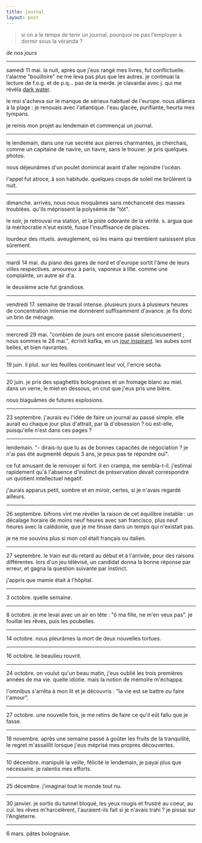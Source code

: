 ```yaml
---
title: journal
layout: post
---
```


> si on a le temps de tenir un journal,
> pourquoi ne pas l'employer à dormir sous la véranda ?

*de nos jours*

---

samedi 11 mai.
la nuit,
après que j'eus rangé mes livres,
fut conflictuelle.
l'alarme "bouilloire" 
ne me leva pas plus que les autres.
je continuai la lecture de f.o.g.
et de p.q...
pas de la merde.
je clavardai avec j. qui me révéla
[dark water](https://www.youtube.com/watch?v=Bmg_DtZ0Scw).

le msi s'acheva
sur le manque de sérieux habituel 
de l'europe.
nous allâmes à la plage :
je renouais avec l'atlantique.
l'eau glacée, purifiante, heurta mes tympans.

je remis mon projet au lendemain
et commençai un journal.

---

le lendemain,
dans une rue secrète aux pierres charmantes,
je cherchais, comme un capitaine de navire,
un havre, sans le trouver.
je pris quelques photos.

nous déjeunâmes d'un poulet dominical
avant d'aller rejoindre l'océan.

l'appel fut atroce, à son habitude.
quelques coups de soleil
me brûlèrent la nuit.

---

dimanche.
arrivés, nous nous moquâmes
sans méchanceté 
des masses troublées.
qu'ils méprissent la polysémie de "tôt".

le soir,
je retrouvai ma station,
et la piste odorante de la vérité.
s. argua que la méritocratie
n'eut existé,
fusse l'insuffisance de places.

lourdeur des rituels.
aveuglement,
où les mains qui tremblent saisissent plus sûrement.

---

mardi 14 mai.
du piano des gares de nord et d'europe sortit l'âme de leurs villes respectives.
amoureux à paris, vaporeux à lille.
comme une complainte, un autre air d'a.

le deuxième acte fut grandiose.

---

vendredi 17.
semaine de travail intense.
plusieurs jours à plusieurs heures de concentration intense
me donnèrent suffisamment d'avance.
je fis donc un brin de ménage.

---

mercredi 29 mai.
"combien de jours ont encore passé silencieusement ; nous sommes le 28 mai.",
écrivit kafka, en un [jour inspirant](https://theamericanreader.com/28-august-1904-franz-kafka-to-max-brod/).
les aubes sont belles, et bien navrantes.
 
---

19 juin.
il plut. sur les feuilles continuant leur vol, l'encre sécha.

---

20 juin.
je pris des spaghettis bolognaises et un fromage blanc au miel.
dans un verre, le miel en dessous, on crut que j'eus pris une bière.

nous blaguâmes de futures explosions.

---

23 septembre.
j'aurais eu l'idée de faire un journal au passé simple.
elle aurait eu chaque jour plus d'attrait,
par là d'obsession ?
où est-elle, puisqu'elle n'est dans ces pages ?

---

lendemain. "- dirais-tu que tu as de bonnes capacités de négociation ?
je n'ai pas été augmenté depuis 3 ans, je peux pas te répondre oui".

ce fut amusant de le renvoyer si fort. il en crampa, me sembla-t-il.
j'estimai rapidement qu'à l'absence d'instinct de préservation
devait correspondre un quotient intellectuel négatif.

j'aurais apparus petit, sombre et en miroir, certes,
si je n'avais regardé ailleurs.

---

26 septembre.
bifrons vint me révéler la raison de cet équilibre instable :
un décalage horaire de moins neuf heures avec san francisco,
plus neuf heures avec la calédonie,
que je me tinsse dans un temps qui n'existait pas.

je ne me souvins plus si mon col était français ou italien.

---

27 septembre.
le train eut du retard au début et à l'arrivée,
pour des raisons différentes.
lors d'un jeu télévisé, un candidat donna la bonne réponse
par erreur, et gagna la question suivante par instinct.

j'appris que mamie était à l'hôpital.

---

3 octobre.
quelle semaine.

---

8 octobre.
je me levai avec un air en tête : "ô ma fille, ne m'en veux pas".
je fouillai les rêves, puis les poubelles.

---

14 octobre.
nous pleurâmes la mort de deux nouvelles tortues.

---

16 octobre.
le beaulieu rouvrit.

---

24 octobre.
on voulut qu'un beau matin, j'eus oublié les trois premières années de ma vie.
quelle idiotie.
mais la notion de mémoire m'échappa.

l'omnibus s'arrêta à mon lit et
je découvris : "la vie est se battre *ou* faire l'amour".

---

27 octobre.
une nouvelle fois, je me retins de faire ce qu'il eût fallu que je fasse.

---

18 novembre.
après une semaine passé à goûter les fruits de la tranquilité,
le regret m'assaillit lorsque j'eus méprisé mes propres découvertes.

---

10 décembre.
manipulé la veille, félicité le lendemain, je payai plus que nécessaire.
je ralentis mes efforts.

---

25 décembre.
j'imaginai tout le monde tout nu.

---

30 janvier.
je sortis du tunnel bloqué, les yeux rougis et frustré au coeur, au cul.
les rêves m'harcelèrent, l'auraient-ils fait si je n'avais trahi ?
je pissai sur l'Angleterre.

---

6 mars. pâtes bolognaise.